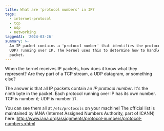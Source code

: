 ```yaml
---
title: What are 'protocol numbers' in IP?
tags:
  - internet-protocol
  - tcp
  - udp
  - networking
taggedAt: '2024-03-26'
summary: >-
  An IP packet contains a 'protocol number' that identifies the protocol (e.g. TCP,
  UDP) running over IP. The kernel uses this to determine how to handle the
  packet.
---
```


When the kernel receives IP packets, how does it know what they represent? Are they part of a TCP stream, a UDP datagram, or something else?

The answer is that all IP packets contain an _IP protocol number_. It's the ninth byte in the packet. Each protocol running over IP has its own number. TCP is number `6`; UDP is number `17`.

You can see them all at `/etc/protocols` on your machine! The official list is maintained by IANA (Internet Assigned Numbers Authority, part of ICANN) here: http://www.iana.org/assignments/protocol-numbers/protocol-numbers.xhtml
